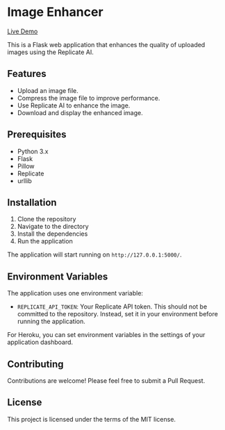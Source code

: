 # Image Enhancer

[Live Demo](https://image-enhancer.herokuapp.com/)

This is a Flask web application that enhances the quality of uploaded images using the Replicate AI.

## Features

- Upload an image file.
- Compress the image file to improve performance.
- Use Replicate AI to enhance the image.
- Download and display the enhanced image.

## Prerequisites

- Python 3.x
- Flask
- Pillow
- Replicate
- urllib

## Installation

1. Clone the repository
2. Navigate to the directory
3. Install the dependencies
4. Run the application

The application will start running on `http://127.0.0.1:5000/`.

## Environment Variables

The application uses one environment variable:

- `REPLICATE_API_TOKEN`: Your Replicate API token. This should not be committed to the repository. Instead, set it in your environment before running the application.

For Heroku, you can set environment variables in the settings of your application dashboard.

## Contributing

Contributions are welcome! Please feel free to submit a Pull Request.

## License

This project is licensed under the terms of the MIT license.
